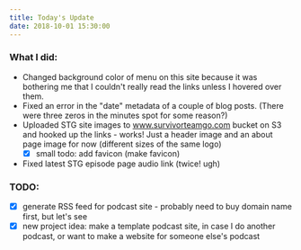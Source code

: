 ```yaml
---
title: Today's Update
date: 2018-10-01 15:30:00
---
```

### What I did:
- Changed background color of menu on this site because it was bothering me that I couldn't really read the links unless I hovered over them.
- Fixed an error in the "date" metadata of a couple of blog posts. (There were three zeros in the minutes spot for some reason?)
- Uploaded STG site images to www.survivorteamgo.com bucket on S3 and hooked up the links - works! Just a header image and an about page image for now (different sizes of the same logo)
    - [x] small todo: add favicon (make favicon)
- Fixed latest STG episode page audio link (twice! ugh)

### TODO:
- [x] generate RSS feed for podcast site - probably need to buy domain name first, but let's see
- [x] new project idea: make a template podcast site, in case I do another podcast, or want to make a website for someone else's podcast

